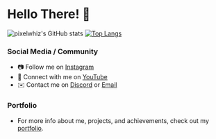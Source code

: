 # Hello There! 👋
![pixelwhiz's GitHub stats](https://github-readme-stats.vercel.app/api?username=pixelwhiz&show_icons=true&theme=dark#gh-dark-mode-only)
[![Top Langs](https://github-readme-stats.vercel.app/api/top-langs/?username=pixelwhiz&layout=compact&theme=dark#gh-dark-mode-only)](https://github.com/pixelwhiz/github-readme-stats)

### Social Media / Community
- 📷 Follow me on [Instagram](https://instagram.com/daffaxcl_)
- 🎥 Connect with me on [YouTube](https://youtube.com/@daffaxcl)
- ✉️ Contact me on [Discord](https://discordapp.com/users/591983759965028363) or [Email](mailto:daffa11futn@gmail.com) 

### Portfolio
- For more info about me, projects, and achievements, check out my [portfolio](https://pixelwhiz.is-a.dev).
